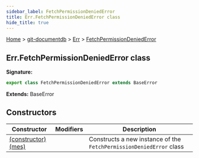 ```yaml
---
sidebar_label: FetchPermissionDeniedError
title: Err.FetchPermissionDeniedError class
hide_title: true
---
```


[Home](./index.md) &gt; [git-documentdb](./git-documentdb.md) &gt; [Err](./git-documentdb.err.md) &gt; [FetchPermissionDeniedError](./git-documentdb.err.fetchpermissiondeniederror.md)

## Err.FetchPermissionDeniedError class


<b>Signature:</b>

```typescript
export class FetchPermissionDeniedError extends BaseError 
```
<b>Extends:</b> BaseError

## Constructors

|  Constructor | Modifiers | Description |
|  --- | --- | --- |
|  [(constructor)(mes)](./git-documentdb.err.fetchpermissiondeniederror._constructor_.md) |  | Constructs a new instance of the <code>FetchPermissionDeniedError</code> class |

